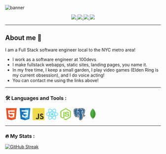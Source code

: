 ![banner](https://user-images.githubusercontent.com/44689036/166519727-8471c58a-e1cc-407b-aebc-b97ccfd41504.png)

<div id="badges" align="center">
  <a href="https://www.linkedin.com/in/james-peeler/">
    <img src="https://img.shields.io/badge/LinkedIn-2a2d41?logo=linkedin&logoColor=white&style=for-the-badge">
  </a>
  <a href="https://www.twitter.com/james_peeler_">
    <img src="https://img.shields.io/badge/Twitter-2a2d41?style=for-the-badge&logo=twitter&logoColor=white">
  </a>
  <a href="https://angel.co/u/james-peeler-a">
    <img src="https://img.shields.io/badge/Angellist-2a2d41?style=for-the-badge&logo=angellist&logoColor=white">
  </a>
  <a href="https://jamespeeler.netlify.app">
    <img src="https://img.shields.io/badge/Portfolio-2a2d41?style=for-the-badge">
  </a>
</div>

---
## About me 🔎
I am a Full Stack software engineer local to the NYC metro area!

- I work as a software engineer at 100devs
- I make fullstack webapps, static sites, landing pages, you name it.
- In my free time, I keep a small garden, I play video games (Elden Ring is my current obsession), and I do voice acting!
- You can contact me using the links above!
---
### :hammer_and_wrench: Languages and Tools :
<div>
  <img src="https://github.com/devicons/devicon/blob/master/icons/html5/html5-original.svg" title="HTML5" width="40" height="40">
  <img src="https://github.com/devicons/devicon/blob/master/icons/css3/css3-original.svg" title="CSS3" width="40" height="40">
  <img src="https://github.com/devicons/devicon/blob/master/icons/javascript/javascript-original.svg" title="JavaScript" width="40" height="40">
  <img src="https://github.com/devicons/devicon/blob/master/icons/react/react-original.svg" title="React" width="40" height="40">
  <img src="https://github.com/devicons/devicon/blob/master/icons/nodejs/nodejs-original.svg" title="NodeJS" width="40" height="40">
  <img src="https://github.com/devicons/devicon/blob/master/icons/postgresql/postgresql-original.svg" title="PostgreSQL" width="40" height="40">
  <img src="https://github.com/devicons/devicon/blob/master/icons/mongodb/mongodb-original.svg" title="MongoDB" width="40" height="40">
</div>

---

### :fire: My Stats :

[![GitHub Streak](http://github-readme-streak-stats.herokuapp.com?user=jamespeeler&theme=dark&background=000000)](https://git.io/streak-stats)
